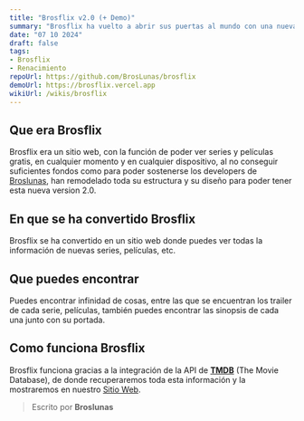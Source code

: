 ```yaml
---
title: "Brosflix v2.0 (+ Demo)"
summary: "Brosflix ha vuelto a abrir sus puertas al mundo con una nueva función"
date: "07 10 2024"
draft: false
tags:
- Brosflix
- Renacimiento
repoUrl: https://github.com/BrosLunas/brosflix
demoUrl: https://brosflix.vercel.app
wikiUrl: /wikis/brosflix
---
```

## Que era Brosflix
Brosflix era un sitio web, con la función de poder ver series y películas gratis, en cualquier momento y en cualquier dispositivo, al no conseguir suficientes fondos como para poder sostenerse los developers de [Broslunas](/broslunas), han remodelado toda su estructura y su diseño para poder tener esta nueva version 2.0.

## En que se ha convertido Brosflix
Brosflix se ha convertido en un sitio web donde puedes ver todas la información de nuevas series, películas, etc.

## Que puedes encontrar
Puedes encontrar infinidad de cosas, entre las que se encuentran los trailer de cada serie, películas, también puedes encontrar las sinopsis de cada una junto con su portada.

## Como funciona Brosflix
Brosflix funciona gracias a la integración de la API de [**TMDB**](https://themoviedb.org) (The Movie Database), de donde recuperaremos toda esta información y la mostraremos en nuestro [Sitio Web](https://brosflix.vercel.app).

> Escrito por **Broslunas**
